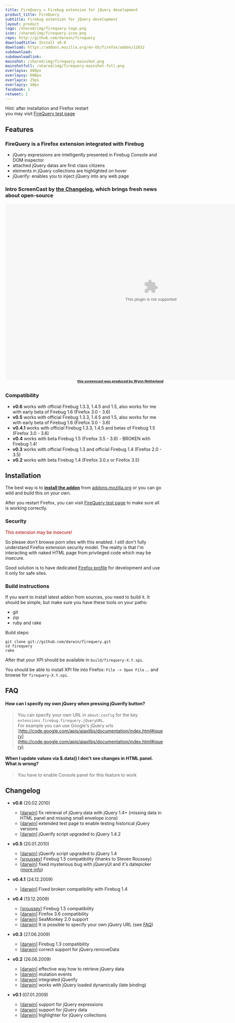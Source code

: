 ```yaml
---
title: FireQuery = Firebug extension for jQuery development
product_title: FireQuery
subtitle: Firebug extension for jQuery development
layout: product
logo: /shared/img/firequery-logo.png
icon: /shared/img/firequery-icon.png
repo: http://github.com/darwin/firequery
downloadtitle: Install v0.6
download: https://addons.mozilla.org/en-US/firefox/addon/12632
subdownload: 
subdownloadlink:
mainshot: /shared/img/firequery-mainshot.png
mainshotfull: /shared/img/firequery-mainshot-full.png
overlaysx: 880px
overlaysy: 608px
overlaycx: 25px
overlaycy: 10px
facebook: 1
retweet: 1
---
```


<div class="more-box more-box-align">
    <div class="tf-ad-2">Hint: after installation and Firefox restart</div>
    <div class="tf-ad-2">you may visit <a href="/test/index.html">FireQuery test page</a></div>
</div>

## Features

### FireQuery is a Firefox extension integrated with Firebug

* jQuery expressions are intelligently presented in Firebug Console and DOM inspector
* attached jQuery datas are first class citizens
* elements in jQuery collections are highlighted on hover
* jQuerify: enables you to inject jQuery into any web page

### Intro ScreenCast by [**the Changelog**](http://thechangelog.com/post/383855879/firequery-jquery-love-for-firebug), which brings fresh news about open-source

<object classid='clsid:d27cdb6e-ae6d-11cf-96b8-444553540000' codebase='http://download.macromedia.com/pub/shockwave/cabs/flash/swflash.cab#version=9,0,115,0' width='560' height='345'><param name='movie' value='http://screenr.com/Content/assets/screenr_1116090935.swf' ></param><param name='flashvars' value='i=46448' ></param><param name='allowFullScreen' value='true' ></param><embed src='http://screenr.com/Content/assets/screenr_1116090935.swf' flashvars='i=46448' allowFullScreen='true' width='928' height='560' pluginspage='http://www.macromedia.com/go/getflashplayer' ></embed></object>
<a style="position:relative; top: -2px; float:right; font-size:11px;font-weight:bold;" href="http://wynnnetherland.com/">this screencast was produced by Wynn Netherland</a>
<br style="clear:both">

### Compatibility

* **v0.6** works with official Firebug 1.3.3, 1.4.5 and 1.5, also works for me with early beta of Firebug 1.6 (Firefox 3.0 - 3.6)
* **v0.5** works with official Firebug 1.3.3, 1.4.5 and 1.5, also works for me with early beta of Firebug 1.6 (Firefox 3.0 - 3.6)
* **v0.4.1** works with official Firebug 1.3.3, 1.4.5 and betas of Firebug 1.5 (Firefox 3.0 - 3.6)
* **v0.4** works with beta Firebug 1.5 (Firefox 3.5 - 3.6) - BROKEN with Firebug 1.4!
* **v0.3** works with official Firebug 1.3 and official Firebug 1.4 (Firefox 2.0 - 3.5)
* **v0.2** works with beta Firebug 1.4 (Firefox 3.0.x or Firefox 3.5)

## Installation

The best way is to **[install the addon][download]** from [addons.mozilla.org](http://addons.mozilla.org) or you can go wild and build this on your own.

After you restart Firefox, you can visit [FireQuery test page][testpage] to make sure all is working correctly.

### Security

<span style="color: #a00">This extension may be insecure!</span>

So please don't browse porn sites with this enabled. I still don't fully understand Firefox extension security model. The reality is that I'm interacting with naked HTML page from privileged code which may be insecure. 

Good solution is to have dedicated [Firefox profile](http://support.mozilla.com/en-US/kb/Profiles) for development and use it only for safe sites.


### Build instructions

If you want to install latest addon from sources, you need to build it. 
It should be simple, but make sure you have these tools on your paths:

* git
* zip
* ruby and rake

Build steps:

    git clone git://github.com/darwin/firequery.git
    cd firequery
    rake
  
After that your XPI should be available in ``build/firequery-X.Y.xpi``.

You should be able to install XPI file into Firefox: ``File -> Open File`` ... and browse for ``firequery-X.Y.xpi``.

## FAQ

#### How can I specify my own jQuery when pressing jQuerify button?
> You can specify your own URL in `about:config` for the key `extensions.firebug.firequery.jQueryURL`.<br>For example you can use Google's jQuery urls [http://code.google.com/apis/ajaxlibs/documentation/index.html#jquery](http://code.google.com/apis/ajaxlibs/documentation/index.html#jquery)

#### When I update values via $.data() I don't see changes in HTML panel. What is wrong?
> You have to enable Console panel for this feature to work

## Changelog

* **v0.6** (20.02.2010)
  * [[darwin][darwin]] fix retrieval of jQuery.data with jQuery 1.4+ (missing data in HTML panel and missing small envelope icons)
  * [[darwin][darwin]] extended test page to enable testing historical jQuery versions
  * [[darwin][darwin]] jQuerify script upgraded to jQuery 1.4.2

* **v0.5** (20.01.2010)
  * [[darwin][darwin]] jQuerify script upgraded to jQuery 1.4
  * [[sroussey][sroussey]] Firebug 1.5 compatibility (thanks to Steven Roussey)
  * [[darwin][darwin]] fixed mysterious bug with jQueryUI and it's datepicker (<a href="http://getsatisfaction.com/binaryage/topics/breaks_the_jquery_ui_datepicker">more info</a>)

* **v0.4.1** (24.12.2009)
  * [[darwin][darwin]] Fixed broken compatibility with Firebug 1.4

* **v0.4** (13.12.2009)
  * [[sroussey][sroussey]] Firebug 1.5 compatibility
  * [[darwin][darwin]] Firefox 3.6 compatibility
  * [[darwin][darwin]] SeaMonkey 2.0 support
  * [[darwin][darwin]] It is possible to specify your own jQuery URL (see [FAQ](#faq))

* **v0.3** (27.06.2009)
  * [[darwin][darwin]] Firebug 1.3 compatibility
  * [[darwin][darwin]] correct support for jQuery.removeData

* **v0.2** (26.06.2009)
  * [[darwin][darwin]] effective way how to retrieve jQuery data
  * [[darwin][darwin]] mutation events
  * [[darwin][darwin]] integrated jQuerify
  * [[darwin][darwin]] works with jQuery loaded dynamically (late binding)

* **v0.1** (07.01.2009)
  * [[darwin][darwin]] support for jQuery expressions
  * [[darwin][darwin]] support for jQuery data
  * [[darwin][darwin]] highlighter for jQuery collections 

[darwin]: http://github.com/darwin
[sroussey]: http://github.com/sroussey
[download]: https://addons.mozilla.org/en-US/firefox/addon/12632
[firebug]: https://addons.mozilla.org/en-US/firefox/addon/1843
[testsource]: http://github.com/darwin/firequery/tree/gh-pages/test/index.html
[testpage]: /test/index.html